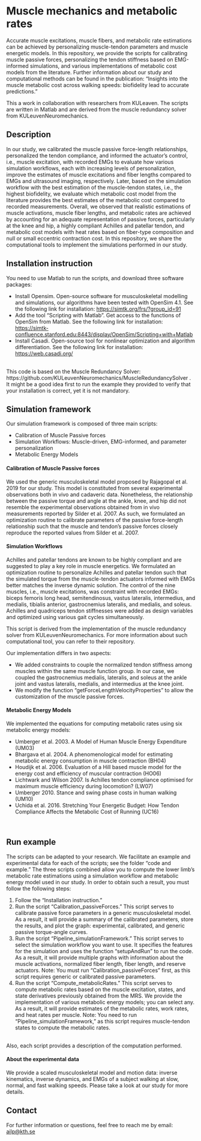 # Muscle mechanics and metabolic rates
Accurate muscle excitations, muscle fibers, and metabolic rate estimations can be achieved by personalizing muscle-tendon parameters and muscle energetic models. In this repository, we provide the scripts for calibrating muscle passive forces, personalizing the tendon stiffness based on EMG-informed simulations, and various implementations of metabolic cost models from the literature. Further information about our study and computational methods can be found in the publication: “Insights into the muscle metabolic cost across walking speeds: biofidelity lead to accurate predictions.”
<br>

This a work in collaboration with researchers from KULeaven. The scripts are written in Matlab and are derived from the muscle redundancy solver from KULeuvenNeuromechanics.
<br>

## Description
In our study, we calibrated the muscle passive force-length relationships, personalized the tendon compliance, and informed the actuator’s control, i.e., muscle excitation, with recorded EMGs to evaluate how various simulation workflows, each with increasing levels of personalization, improve the estimates of muscle excitations and fiber lengths compared to EMGs and ultrasound imaging, respectively. Later, based on the simulation workflow with the best estimation of the muscle-tendon states, i.e., the highest biofidelity, we evaluate which metabolic cost model from the literature provides the best estimates of the metabolic cost compared to recorded measurements. Overall, we observed that realistic estimations of muscle activations, muscle fiber lengths, and metabolic rates are achieved by accounting for an adequate representation of passive forces, particularly at the knee and hip, a highly compliant Achilles and patellar tendon, and metabolic cost models with heat rates based on fiber-type composition and null or small eccentric contraction cost.
In this repository, we share the computational tools to implement the simulations performed in our study.
 <br>

## Installation instruction
You need to use Matlab to run the scripts, and download three software packages:
* Install Opensim. Open-source software for musculoskeletal modelling and simulations, our algorithms have been tested with OpenSim 4.1. See the following link for installation: https://simtk.org/frs/?group_id=91 
* Add the tool “Scripting with Matlab”. Get access to the functions of OpenSim from Matlab. See the following link for installation: https://simtk-confluence.stanford.edu:8443/display/OpenSim/Scripting+with+Matlab
* Install Casadi. Open-source tool for nonlinear optimization and algorithm differentiation. See the following link for installation: https://web.casadi.org/ 
<br>
This code is based on the Muscle Redundancy Solver: https://github.com/KULeuvenNeuromechanics/MuscleRedundancySolver . It might be a good idea first to run the example they provided to verify that your installation is correct, yet it is not mandatory.
<br>

## Simulation framework
Our simulation framework is composed of three main scripts: 
* Calibration of Muscle Passive forces
* Simulation Workflows: Muscle-driven, EMG-informed, and parameter personalization
* Metabolic Energy Models
#### Calibration of Muscle Passive forces
We used the generic musculoskeletal model proposed by Rajagopal et al. 2019 for our study. This model is constituted from several experimental observations both in vivo and cadaveric data. Nonetheless, the relationship between the passive torque and angle at the ankle, knee, and hip did not resemble the experimental observations obtained from in vivo measurements reported by Silder et al. 2007. As such, we formulated an optimization routine to calibrate parameters of the passive force-length relationship such that the muscle and tendon’s passive forces closely reproduce the reported values from Silder et al. 2007.
#### Simulation Workflows
Achilles and patellar tendons are known to be highly compliant and are suggested to play a key role in muscle energetics. We formulated an optimization routine to personalize Achilles and patellar tendon such that the simulated torque from the muscle-tendon actuators informed with EMGs better matches the inverse dynamic solution. The control of the nine muscles, i.e., muscle excitations, was constraint with recorded EMGs: biceps femoris long head, semitendinosus, vastus lateralis, intermedius, and medialis, tibialis anterior, gastrocnemius lateralis, and medialis, and soleus. Achilles and quadriceps tendon stiffnesses were added as design variables and optimized using various gait cycles simultaneously. 
<br>

This script is derived from the implementation of the muscle redundancy solver from KULeuvenNeuromechanics. For more information about such computational tool, you can refer to their repository.
<br>

Our implementation differs in two aspects:
* We added constraints to couple the normalized tendon stiffness among muscles within the same muscle function group. In our case, we coupled the gastrocnemius medialis, lateralis, and soleus at the ankle joint and vastus lateralis, medialis, and intermedius at the knee joint.
* We modify the function “getForceLengthVelocityProperties” to allow the customization of the muscle passive forces.
#### Metabolic Energy Models
We implemented the equations for computing metabolic rates using six metabolic energy models: 
* Umberger et al. 2003. A Model of Human Muscle Energy Expenditure (UM03) 
* Bhargava et al. 2004. A phenomenological model for estimating metabolic energy consumption in muscle contraction (BH04) 
* Houdijk et al. 2006. Evaluation of a Hill based muscle model for the energy cost and efficiency of muscular contraction (HO06) 
* Lichtwark and Wilson 2007. Is Achilles tendon compliance optimised for maximum muscle efficiency during locomotion? (LW07)
* Umberger 2010. Stance and swing phase costs in human walking (UM10) 
* Uchida et al. 2016. Stretching Your Energetic Budget: How Tendon Compliance Affects the Metabolic Cost of Running (UC16)
<br>

## Run example
The scripts can be adapted to your research. We facilitate an example and experimental data for each of the scripts; see the folder “code and example.” The three scripts combined allow you to compute the lower limb’s metabolic rate estimations using a simulation workflow and metabolic energy model used in our study. In order to obtain such a result, you must follow the following steps:
1) Follow the “Installation instruction.” 
2) Run the script “Calibration_passiveForces.” This script serves to calibrate passive force parameters in a generic musculoskeletal model. As a result, it will provide a summary of the calibrated parameters, store the results, and plot the graph: experimental, calibrated, and generic passive torque-angle curves.
3) Run the script “Pipeline_simulationFramework.” This script serves to select the simulation workflow you want to use. It specifies the features for the simulation and uses the function “setupAndRun” to run the code. As a result, it will provide multiple graphs with information about the muscle activations, normalized fiber length, fiber length, and reserve actuators. Note: You must run “Calibration_passiveForces” first, as this script requires generic or calibrated passive parameters.
4) Run the script “Compute_metabolicRates.” This script serves to compute metabolic rates based on the muscle excitation, states, and state derivatives previously obtained from the MRS. We provide the implementation of various metabolic energy models; you can select any. As a result, it will provide estimates of the metabolic rates, work rates, and heat rates per muscle. Note: You need to run “Pipeline_simulationFramework,” as this script requires muscle-tendon states to compute the metabolic rates.
<br>
Also, each script provides a description of the computation performed.
<br>

#### About the experimental data 
We provide a scaled musculoskeletal model and motion data: inverse kinematics, inverse dynamics, and EMGs of a subject walking at slow, normal, and fast walking speeds.  Please take a look at our study for more details.
<br>

## Contact 
For further information or questions, feel free to reach me by email: ailp@kth.se








